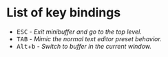 # List of key bindings


* <kbd>ESC</kbd> - *Exit minibuffer and go to the top level.*
* <kbd>TAB</kbd> - *Mimic the normal text editor preset behavior.*
* <kbd>Alt</kbd>+<kbd>b</kbd> - *Switch to buffer in the current window.*
